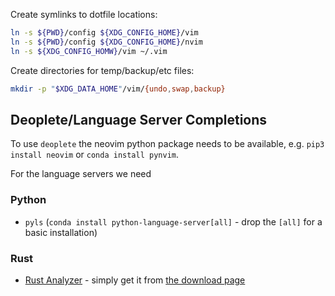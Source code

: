 Create symlinks to dotfile locations:

```sh
ln -s ${PWD}/config ${XDG_CONFIG_HOME}/vim
ln -s ${PWD}/config ${XDG_CONFIG_HOME}/nvim
ln -s ${XDG_CONFIG_HOMW}/vim ~/.vim
```

Create directories for temp/backup/etc files:

```sh
mkdir -p "$XDG_DATA_HOME"/vim/{undo,swap,backup}
```


## Deoplete/Language Server Completions

To use `deoplete` the neovim python package needs to be available, e.g. `pip3
install neovim` or `conda install pynvim`.

For the language servers we need

### Python
* `pyls` (`conda install python-language-server[all]` - drop the `[all]` for a basic installation)

### Rust
* [Rust Analyzer](link:https://rust-analyzer.github.io/) - simply get it from [the download page](https://rust-analyzer.github.io/manual.html#rust-analyzer-language-server-binary)
